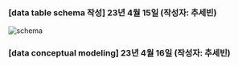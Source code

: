 
### [data table schema 작성] 23년 4월 15일 (작성자: 추세빈)
![schema](https://github.com/cobinding/Nengcipie/issues/1#issue-1670608440)
### [data conceptual modeling] 23년 4월 16일 (작성자: 추세빈)
